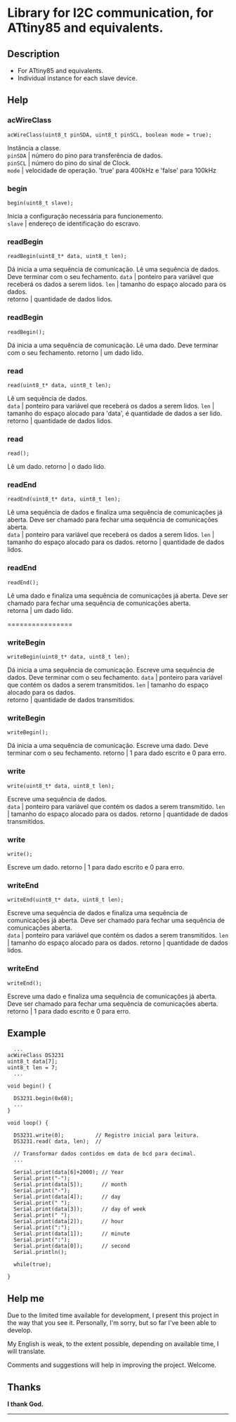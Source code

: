 
# Library for I2C communication, for ATtiny85 and equivalents.

Description
------------

* For ATtiny85 and equivalents.
* Individual instance for each slave device.

Help
------------

### acWireClass
```
acWireClass(uint8_t pinSDA, uint8_t pinSCL, boolean mode = true);
```
Instância a classe.    
`pinSDA` | número do pino para transferência de dados.    
`pinSCL` | número do pino do sinal de Clock.    
`mode` | velocidade de operação. 'true' para 400kHz e 'false' para 100kHz

### begin
```
begin(uint8_t slave);
```
Inicia a configuração necessária para funcionemento.    
`slave` | endereço de identificação do escravo.

### readBegin
```
readBegin(uint8_t* data, uint8_t len);    
```
Dá inicia a uma sequência de comunicação. Lê uma sequência de dados. Deve terminar com o seu fechamento.
`data` | ponteiro para variável que receberá os dados a serem lidos.
`len` | tamanho do espaço alocado para os dados.    
retorno | quantidade de dados lidos. 

### readBegin
```
readBegin();
```
Dá inicia a uma sequência de comunicação. Lê uma dado. Deve terminar com o seu fechamento.
retorno | um dado lido.

### read
```
read(uint8_t* data, uint8_t len);
```
Lê um sequência de dados.    
`data` | ponteiro para variável que receberá os dados a serem lidos.
`len` | tamanho do espaço alocado para 'data', é quantidade de dados a ser lido.
retorno | quantidade de dados lidos. 

### read
```
read();
```
Lê um dado.
retorno | o dado lido.    

### readEnd
```
readEnd(uint8_t* data, uint8_t len);

```
Lê uma sequência de dados e finaliza uma sequência de comunicações já aberta. Deve ser chamado para fechar uma sequência de comunicações aberta.    
`data` | ponteiro para variável que receberá os dados a serem lidos.
`len` | tamanho do espaço alocado para os dados.
retorno | quantidade de dados lidos. 

### readEnd
```
readEnd();

```
Lê uma dado e finaliza uma sequência de comunicações já aberta. Deve ser chamado para fechar uma sequência de comunicações aberta.    
retorna | um dado lido.

================

### writeBegin
```
writeBegin(uint8_t* data, uint8_t len);    
```
Dá inicia a uma sequência de comunicação. Escreve uma sequência de dados. Deve terminar com o seu fechamento.
`data` | ponteiro para variável que contém os dados a serem transmitidos.
`len` | tamanho do espaço alocado para os dados.    
retorno | quantidade de dados transmitidos. 

### writeBegin
```
writeBegin();
```
Dá inicia a uma sequência de comunicação. Escreve uma dado. Deve terminar com o seu fechamento.
retorno | 1 para dado escrito e 0 para erro.

### write
```
write(uint8_t* data, uint8_t len);
```
Escreve uma sequência de dados.    
`data` | ponteiro para variável que contém os dados a serem transmitido.
`len` | tamanho do espaço alocado para os dados.
retorno | quantidade de dados transmitidos. 

### write
```
write();
```
Escreve um dado.
retorno | 1 para dado escrito e 0 para erro.    

### writeEnd
```
writeEnd(uint8_t* data, uint8_t len);

```
Escreve uma sequência de dados e finaliza uma sequência de comunicações já aberta. Deve ser chamado para fechar uma sequência de comunicações aberta.    
`data` | ponteiro para variável que contém os dados a serem transmitidos.
`len` | tamanho do espaço alocado para os dados.
retorno | quantidade de dados lidos. 

### writeEnd
```
writeEnd();

```
Escreve uma dado e finaliza uma sequência de comunicações já aberta. Deve ser chamado para fechar uma sequência de comunicações aberta.    
retorno | 1 para dado escrito e 0 para erro.    

Example
------------

```
  ...
acWireClass DS3231
uint8_t data[7];
uint8_t len = 7; 
  ...
```
 
 
```
void begin() {

  DS3231.begin(0x68);
  ...
}
```
```
void loop() { 

  DS3231.write(0);          // Registro inicial para leitura.
  DS3231.read( data, len);  // 

  // Transformar dados contidos em data de bcd para decimal.
  ...

  Serial.print(data[6]+2000); // Year
  Serial.print("-");
  Serial.print(data[5]);      // month
  Serial.print("-");
  Serial.print(data[4]);      // day
  Serial.print(" ");
  Serial.print(data[3]);      // day of week
  Serial.print(" ");
  Serial.print(data[2]);      // hour
  Serial.print(":");
  Serial.print(data[1]);      // minute
  Serial.print(":");
  Serial.print(data[0]);      // second
  Serial.println();

  while(true);

}
```


Help me
------------
  Due to the limited time available for development, I present this project in the
  way that you see it. Personally, I'm sorry, but so far I've been able to develop.
  
  My English is weak, to the extent possible, depending on available time, I will
  translate.
  
  Comments and suggestions will help in improving the project. Welcome.


Thanks
------------
  **I thank God.**
  
------------
